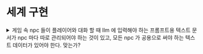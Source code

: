 # 세계 구현

<details>

<summary>게임 속 npc 들이 플레이어와 대화 할 때 llm 에 입력해야 하는 프롬프트용 텍스트 문서가 npc 마다 따로 관리되어야 하는 것이 있고, 모든 npc 가 공용으로 써야 하는 텍스트 데이터가 있어야 한다. 맞는가?</summary>

맞습니다!\
게임 속 NPC들이 LLM과 자연스럽고 세계관에 맞는 대화를 하기 위해서는 **프롬프트에 포함되는 텍스트 데이터**를 잘 분리하고 관리하는 것이 핵심입니다. 일반적으로 다음과 같이 나눌 수 있습니다:

***

#### ✅ 1. **NPC마다 따로 관리되어야 하는 프롬프트 텍스트**

각 NPC의 **개성**과 **역할**, **기억**, **지식 제한**, **세계관 내 위치** 등을 반영해야 합니다.

예:

* 이름, 나이, 직업, 말투, 성격
* 지금까지 플레이어와 나눈 대화 내용 (개별 메모리)
* 자신이 알고 있는 세계관 정보 (지형, 인물 관계 등)
* 자신이 모르는 정보 (예: 왕궁 밖 일은 모름)
* 진행 상황에 따른 상태 변화 (ex. 퀘스트 완료 여부)

```
NPC 이름: 엘라
직업: 숲의 약초상
성격: 조용하고 신중함
배경: 어릴 적 마녀에게 구출되어 약초학을 배움
현재 상황: 플레이어에게 치료약을 팔았음, 최근 숲에 이상한 기운을 느낌
```

***

#### ✅ 2. **모든 NPC가 공용으로 사용하는 프롬프트 텍스트**

모든 NPC가 동일하게 알아야 할 **세계관 정보**나 **기본 룰**, **언어 스타일**, **게임 내 시스템적인 규칙** 같은 것들을 포함합니다.

예:

* 세계관의 기본 설정 (왕국, 종족, 종교, 정치상황)
* 게임 내 시간 흐름, 계절
* 플레이어의 현재 상태 (레벨, 칭호 등)
* LLM이 따라야 할 말투 규칙 (ex. 고어체, 반말/존댓말, 감정 억제 등)

```
세계관 개요:
- 이 게임은 '크라운 월드'라는 대륙을 배경으로 한다.
- 주요 국가: 발데린 왕국, 리사노 공화국
- 현재는 리사노와 발데린의 국경 분쟁이 격화된 상태다.

대화 규칙:
- NPC는 플레이어에게 정중하게 말하되, 직업/성격에 따라 다르게 표현 가능
- 플레이어의 질문에 대해 알고 있는 범위 내에서만 답한다
```

***

#### 📁 폴더 구조 예시

```plaintext
LLM_Prompts/
├─ common/
│  ├─ world_lore.txt
│  ├─ dialogue_rules.txt
│  └─ player_status_template.txt
├─ npc_profiles/
│  ├─ ella_the_herbalist.txt
│  ├─ torak_the_guard.txt
│  └─ mira_the_scholar.txt
```

***

이런 구조로 분리하면 **대규모 게임의 확장성**도 확보되고, **LLM 프롬프트 용량 제한** 내에서 필요한 정보만 잘 선택해서 넣을 수 있어요.

원한다면 템플릿 문서도 같이 만들어 줄게요! &#x20;



좋습니다! 아래에 **NPC 프롬프트 구성용 템플릿 문서**와 **공용 프롬프트 템플릿 문서**를 나누어 만들어 드릴게요.

***

### 📄 1. `npc_profiles/ella_the_herbalist.txt` 예시 템플릿

```plaintext
[NPC 기본 정보]
이름: 엘라 (Ella)
나이: 32세
성별: 여성
종족: 인간
직업: 숲의 약초상

[성격]
조용하고 신중하며, 낯선 사람에게 경계심이 있음. 그러나 동물과 식물에 대해서 이야기할 때는 열정적임.

[말투/화법]
정중하고 차분한 말투. 단어 선택이 신중함. 자연, 약초와 관련된 은유를 자주 사용함.

[배경 이야기]
어릴 적 숲에서 길을 잃었을 때 마녀에게 구출되어 약초학을 배움. 이후 마을로 돌아와 약초 상점을 운영함. 마녀와의 관계는 비밀로 함.

[세계관 내 위치]
- 리버우드 마을 외곽의 작은 오두막에 거주.
- 왕국 전쟁에는 관심이 없지만, 숲에 일어나는 이상현상에 민감함.

[NPC 기억 (대화 히스토리 요약)]
- 플레이어에게 "상처 치료약"을 2회 판매함.
- 플레이어가 "숲의 동굴에 이상한 기운이 난다"고 말했음.
- 플레이어에게 조심하라고 경고함.

[알고 있는 정보]
- 숲의 생물과 식물 종류, 독초 구분법
- 근처 지역의 날씨 변화 및 숲의 이상 징후
- 마을 사람들 중 일부의 개인적 성향

[알 수 없는 정보]
- 왕국의 정치 상황
- 도시 내 사건들
- 플레이어의 과거 행적
```

***

### 📄 2. `common/world_lore.txt` 예시 템플릿

```plaintext
[세계관 기본 설정]
- 대륙 이름: 크라운 월드 (Crown World)
- 주요 세력: 발데린 왕국, 리사노 공화국, 중립지대 '회색 초원'
- 현재 상황: 발데린과 리사노의 국경 분쟁이 격화되고 있음
- 고대 유적과 마법은 일부 존재하나 대부분 잊혀짐
- 마법은 위험한 기술로 인식됨

[세계의 규칙]
- 죽음은 되돌릴 수 없는 것으로 여겨짐 (부활 불가)
- 계절과 시간 흐름은 게임 내 현실과 비슷함
- 말과 행동은 NPC의 기억에 영향을 줄 수 있음

[기본 대화 규칙]
- NPC는 자신이 직접 겪은 일이나 확실히 들은 일만 말할 수 있음
- 모든 NPC는 세계관에서 허용된 말투와 정보만 사용할 수 있음
- 플레이어의 지위, 행동에 따라 말투나 태도가 달라질 수 있음

[중요 키워드 목록]
- "에테르석" = 고대 마법의 원천
- "성검 아르타이르" = 전설의 무기
- "붉은 달의 밤" = 재앙이 일어났던 사건
```

***

### 📄 3. `common/player_status_template.txt` 예시

```plaintext
[플레이어 상태 정보]
이름: ${player_name}
종족: ${player_race}
직업: ${player_class}
현재 레벨: ${player_level}
명성: ${player_reputation}
현재 위치: ${player_location}

[진행 중 퀘스트]
- ${quest_1_title}: 상태 = ${quest_1_status}
- ${quest_2_title}: 상태 = ${quest_2_status}

[플레이어와의 관계]
- 이 NPC는 플레이어에 대해 ${npc_opinion}를 가지고 있음
- 최근 플레이어의 행동으로 인해 감정 변화가 ${emotion_change}
```

***

필요하다면 이 템플릿을 기반으로 자동으로 `.txt` 생성해주는 툴이나 언리얼 엔진에서 불러올 수 있는 구조도 같이 도와줄 수 있어요!\
지금 어느 방향으로 더 이어서 도와드릴까요?

* 🔧 템플릿 자동 생성 스크립트
* 🎮 언리얼 엔진 연동 방법
* 🧠 대화 로그 저장/로드 시스템 설계
* 🗃️ LLM 프롬프트 구성 자동화

원하는 방향 골라줘도 되고, 다 도와줄 수 있어요!

</details>
